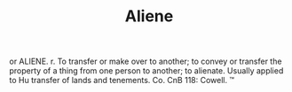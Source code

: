 ---
title: Aliene
letter: A
permalink: "/definitions/aliene.html"
body: 'or ALIENE. r. To transfer or make over to another; to convey or transfer the
  property of a thing from one person to another; to alienate. Usually applied to
  Hu transfer of lands and tenements. Co. CnB 118: Cowell. ™'
published_at: '2018-07-07'
source: Black's Law Dictionary
layout: post
---